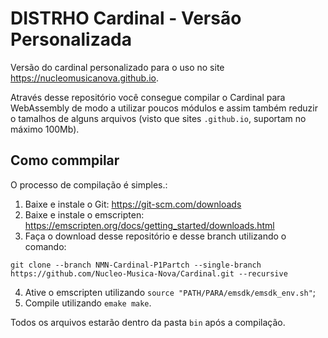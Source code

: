 # DISTRHO Cardinal - Versão Personalizada

Versão do cardinal personalizado para o uso no site https://nucleomusicanova.github.io. 

Através desse repositório você consegue compilar o Cardinal para WebAssembly de modo a utilizar poucos módulos e assim também reduzir o tamalhos de alguns arquivos (visto que sites `.github.io`, suportam no máximo 100Mb).

## Como commpilar

O processo de compilação é simples.:

1. Baixe e instale o Git: https://git-scm.com/downloads
2. Baixe e instale o emscripten: https://emscripten.org/docs/getting_started/downloads.html
3. Faça o download desse repositório e desse branch utilizando o comando:

```
git clone --branch NMN-Cardinal-P1Partch --single-branch https://github.com/Nucleo-Musica-Nova/Cardinal.git --recursive
```

4. Ative o emscripten utilizando `source "PATH/PARA/emsdk/emsdk_env.sh"`;
5. Compile utilizando `emake make`.

Todos os arquivos estarão dentro da pasta `bin` após a compilação.
